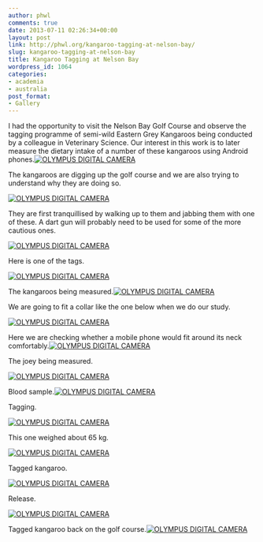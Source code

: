 ```yaml
---
author: phwl
comments: true
date: 2013-07-11 02:26:34+00:00
layout: post
link: http://phwl.org/kangaroo-tagging-at-nelson-bay/
slug: kangaroo-tagging-at-nelson-bay
title: Kangaroo Tagging at Nelson Bay
wordpress_id: 1064
categories:
- academia
- australia
post_format:
- Gallery
---
```


I had the opportunity to visit the Nelson Bay Golf Course and observe the tagging programme of semi-wild Eastern Grey Kangaroos being conducted by a colleague in Veterinary Science. Our interest in this work is to later measure the dietary intake of a number of these kangaroos using Android phones.[![OLYMPUS DIGITAL CAMERA](http://www.phwl.org/wp-content/uploads/2013/07/P7090917.jpg)](http://www.phwl.org/wp-content/uploads/2013/07/P7090917.jpg)

The kangaroos are digging up the golf course and we are also trying to understand why they are doing so.

[![OLYMPUS DIGITAL CAMERA](http://www.phwl.org/wp-content/uploads/2013/07/P7090851.jpg)](http://www.phwl.org/wp-content/uploads/2013/07/P7090851.jpg)

They are first tranquillised by walking up to them and jabbing them with one of these. A dart gun will probably need to be used for some of the more cautious ones.

[![OLYMPUS DIGITAL CAMERA](http://www.phwl.org/wp-content/uploads/2013/07/P7090883.jpg)](http://www.phwl.org/wp-content/uploads/2013/07/P7090883.jpg)

Here is one of the tags.

[![OLYMPUS DIGITAL CAMERA](http://www.phwl.org/wp-content/uploads/2013/07/P7092773.jpg)](http://www.phwl.org/wp-content/uploads/2013/07/P7092773.jpg)

The kangaroos being measured.[![OLYMPUS DIGITAL CAMERA](http://www.phwl.org/wp-content/uploads/2013/07/P7092734.jpg)](http://www.phwl.org/wp-content/uploads/2013/07/P7092734.jpg)

We are going to fit a collar like the one below when we do our study.

[![OLYMPUS DIGITAL CAMERA](http://www.phwl.org/wp-content/uploads/2013/07/P7092741.jpg)](http://www.phwl.org/wp-content/uploads/2013/07/P7092741.jpg)

Here we are checking whether a mobile phone would fit around its neck comfortably.[![OLYMPUS DIGITAL CAMERA](http://www.phwl.org/wp-content/uploads/2013/07/P7092744.jpg)](http://www.phwl.org/wp-content/uploads/2013/07/P7092744.jpg)

The joey being measured.

[![OLYMPUS DIGITAL CAMERA](http://www.phwl.org/wp-content/uploads/2013/07/P7092758.jpg)](http://www.phwl.org/wp-content/uploads/2013/07/P7092758.jpg)

Blood sample.[![OLYMPUS DIGITAL CAMERA](http://www.phwl.org/wp-content/uploads/2013/07/P7092752.jpg)](http://www.phwl.org/wp-content/uploads/2013/07/P7092752.jpg)

Tagging.

[![OLYMPUS DIGITAL CAMERA](http://www.phwl.org/wp-content/uploads/2013/07/P7090901.jpg)](http://www.phwl.org/wp-content/uploads/2013/07/P7090901.jpg)

This one weighed about 65 kg.

[![OLYMPUS DIGITAL CAMERA](http://www.phwl.org/wp-content/uploads/2013/07/P7092748.jpg)](http://www.phwl.org/wp-content/uploads/2013/07/P7092748.jpg)

Tagged kangaroo.

[![OLYMPUS DIGITAL CAMERA](http://www.phwl.org/wp-content/uploads/2013/07/P7092747.jpg)](http://www.phwl.org/wp-content/uploads/2013/07/P7092747.jpg)

Release.

[![OLYMPUS DIGITAL CAMERA](http://www.phwl.org/wp-content/uploads/2013/07/P7090886.jpg)](http://www.phwl.org/wp-content/uploads/2013/07/P7090886.jpg)

Tagged kangaroo back on the golf course.[![OLYMPUS DIGITAL CAMERA](http://www.phwl.org/wp-content/uploads/2013/07/P7090857.jpg)](http://www.phwl.org/wp-content/uploads/2013/07/P7090857.jpg)

